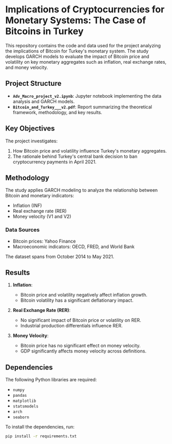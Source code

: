 # Implications of Cryptocurrencies for Monetary Systems: The Case of Bitcoins in Turkey

This repository contains the code and data used for the project analyzing the implications of Bitcoin for Turkey's monetary system. The study develops GARCH models to evaluate the impact of Bitcoin price and volatility on key monetary aggregates such as inflation, real exchange rates, and money velocity.

## Project Structure

- **`Adv_Macro_project_v2.ipynb`**: Jupyter notebook implementing the data analysis and GARCH models.
- **`Bitcoin_and_Turkey___v2.pdf`**: Report summarizing the theoretical framework, methodology, and key results.

## Key Objectives

The project investigates:
1. How Bitcoin price and volatility influence Turkey's monetary aggregates.
2. The rationale behind Turkey's central bank decision to ban cryptocurrency payments in April 2021.

## Methodology

The study applies GARCH modeling to analyze the relationship between Bitcoin and monetary indicators:
- Inflation (INF)
- Real exchange rate (RER)
- Money velocity (V1 and V2)

### Data Sources
- Bitcoin prices: Yahoo Finance
- Macroeconomic indicators: OECD, FRED, and World Bank

The dataset spans from October 2014 to May 2021.

## Results

1. **Inflation**:
   - Bitcoin price and volatility negatively affect inflation growth.
   - Bitcoin volatility has a significant deflationary impact.

2. **Real Exchange Rate (RER)**:
   - No significant impact of Bitcoin price or volatility on RER.
   - Industrial production differentials influence RER.

3. **Money Velocity**:
   - Bitcoin price has no significant effect on money velocity.
   - GDP significantly affects money velocity across definitions.

## Dependencies

The following Python libraries are required:
- `numpy`
- `pandas`
- `matplotlib`
- `statsmodels`
- `arch`
- `seaborn`

To install the dependencies, run:
```bash
pip install -r requirements.txt
